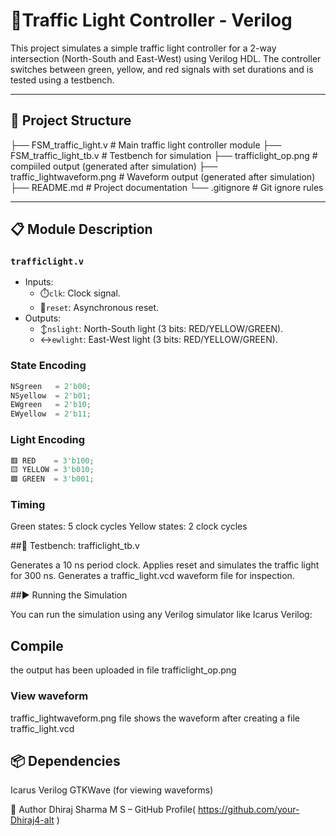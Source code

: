 # 🚦Traffic Light Controller - Verilog

This project simulates a simple traffic light controller for a 2-way intersection (North-South and East-West) using Verilog HDL. The controller switches between green, yellow, and red signals with set durations and is tested using a testbench.

---

## 📁 Project Structure

├── FSM_traffic_light.v # Main traffic light controller module
├── FSM_traffic_light_tb.v # Testbench for simulation
├── trafficlight_op.png # compiiled output (generated after simulation)
├── traffic_lightwaveform.png # Waveform output (generated after simulation)
├── README.md # Project documentation
└── .gitignore # Git ignore rules

---

## 📋 Module Description

### `trafficlight.v`

- Inputs:
  - ⏱️`clk`: Clock signal.
  - 🔁`reset`: Asynchronous reset.
- Outputs:
  - ↕️`nslight`: North-South light (3 bits: RED/YELLOW/GREEN).
  - ↔️`ewlight`: East-West light (3 bits: RED/YELLOW/GREEN).

### State Encoding

```verilog
NSgreen   = 2'b00;
NSyellow  = 2'b01;
EWgreen   = 2'b10;
EWyellow  = 2'b11;
```
### Light Encoding

```verilog
🟥 RED    = 3'b100;
🟨 YELLOW = 3'b010;
🟩 GREEN  = 3'b001;
```
### Timing

Green states: 5 clock cycles
Yellow states: 2 clock cycles

##🧪 Testbench: trafficlight_tb.v

Generates a 10 ns period clock.
Applies reset and simulates the traffic light for 300 ns.
Generates a traffic_light.vcd waveform file for inspection.

##▶️ Running the Simulation

You can run the simulation using any Verilog simulator like Icarus Verilog:

## Compile
the output has been uploaded in file trafficlight_op.png

### View waveform
traffic_lightwaveform.png file shows the waveform after creating a file traffic_light.vcd

## 📦 Dependencies

Icarus Verilog
GTKWave (for viewing waveforms)

👤 Author
Dhiraj Sharma M S – GitHub Profile( https://github.com/your-Dhiraj4-alt )
